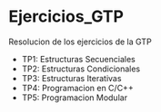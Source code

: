 # Ejercicios_GTP
Resolucion de los ejercicios de la GTP

* TP1: Estructuras Secuenciales
* TP2: Estructuras Condicionales
* TP3: Estructuras Iterativas
* TP4: Programacion en C/C++
* TP5: Programacion Modular
